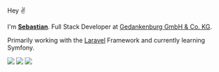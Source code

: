 Hey ✌️

I'm [**Sebastian**](https://www.bitblicke.de). Full Stack Developer at [Gedankenburg GmbH & Co. KG](https://gedankenburg.de).

Primarily working with the [Laravel](https://laravel.com) Framework and currently learning Symfony. 

[![](https://img.shields.io/badge/Follow_@sebastiancx1-blue?logo=twitter&logoColor=white&style=for-the-badge)](https://twitter.com/sebastiancx1)
[![](https://img.shields.io/badge/Linkedin-black?logo=linkedin&logoColor=white&style=for-the-badge&color=0077b5)](https://www.linkedin.com/in/sebastian-uhlig-6a1324182/)
[![](https://img.shields.io/badge/bitblicke.de-green?logoColor=white&style=for-the-badge&color=green&label=Website&labelColor=white)](https://www.bitblicke.de)
